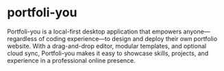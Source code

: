# portfoli-you
Portfoli-you is a local-first desktop application that empowers anyone—regardless of coding experience—to design and deploy their own portfolio website. With a drag-and-drop editor, modular templates, and optional cloud sync, Portfoli-you makes it easy to showcase skills, projects, and experience in a professional online presence.
